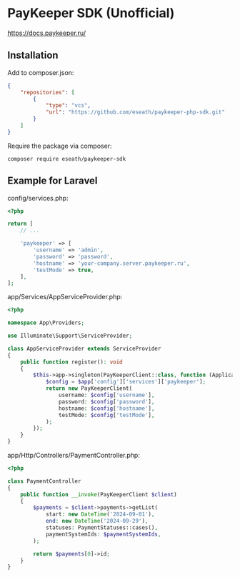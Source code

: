 # PayKeeper SDK (Unofficial)

https://docs.paykeeper.ru/

## Installation

Add to composer.json:

```json
{
    "repositories": [
        {
            "type": "vcs",
            "url": "https://github.com/eseath/paykeeper-php-sdk.git"
        }
    ]
}
```

Require the package via composer:

```shell
composer require eseath/paykeeper-sdk
```

## Example for Laravel

config/services.php:

```php
<?php

return [
    // ...

    'paykeeper' => [
        'username' => 'admin',
        'password' => 'password',
        'hostname' => 'your-company.server.paykeeper.ru',
        'testMode' => true,
    ],
];
```

app/Services/AppServiceProvider.php:

```php
<?php

namespace App\Providers;

use Illuminate\Support\ServiceProvider;

class AppServiceProvider extends ServiceProvider
{
    public function register(): void
    {
        $this->app->singleton(PayKeeperClient::class, function (Application $app) {
            $config = $app['config']['services']['paykeeper'];
            return new PayKeeperClient(
                username: $config['username'],
                password: $config['password'],
                hostname: $config['hostname'],
                testMode: $config['testMode'],
            );
        });
    }
}
```

app/Http/Controllers/PaymentController.php:

```php
<?php

class PaymentController
{
    public function __invoke(PayKeeperClient $client)
    {
        $payments = $client->payments->getList(
            start: new DateTime('2024-09-01'),
            end: new DateTime('2024-09-29'),
            statuses: PaymentStatuses::cases(),
            paymentSystemIds: $paymentSystemIds,
        );

        return $payments[0]->id;
    }
}
```
